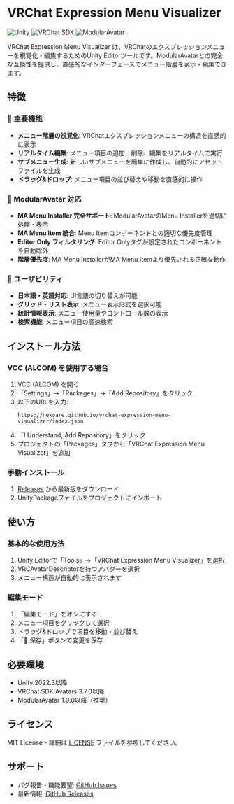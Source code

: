 # VRChat Expression Menu Visualizer

![Unity](https://img.shields.io/badge/Unity-2022.3+-blue.svg)
![VRChat SDK](https://img.shields.io/badge/VRChat%20SDK-3.5.0+-green.svg)
![ModularAvatar](https://img.shields.io/badge/ModularAvatar-1.9.0+-orange.svg)

VRChat Expression Menu Visualizer は、VRChatのエクスプレッションメニューを視覚化・編集するためのUnity Editorツールです。ModularAvatarとの完全な互換性を提供し、直感的なインターフェースでメニュー階層を表示・編集できます。

## 特徴

### 🎯 主要機能
- **メニュー階層の視覚化**: VRChatエクスプレッションメニューの構造を直感的に表示
- **リアルタイム編集**: メニュー項目の追加、削除、編集をリアルタイムで実行
- **サブメニュー生成**: 新しいサブメニューを簡単に作成し、自動的にアセットファイルを生成
- **ドラッグ&ドロップ**: メニュー項目の並び替えや移動を直感的に操作

### 🔧 ModularAvatar 対応
- **MA Menu Installer 完全サポート**: ModularAvatarのMenu Installerを適切に処理・表示
- **MA Menu Item 統合**: Menu Itemコンポーネントとの適切な優先度管理
- **Editor Only フィルタリング**: Editor Onlyタグが設定されたコンポーネントを自動除外
- **階層優先度**: MA Menu InstallerがMA Menu Itemより優先される正確な動作

### 📱 ユーザビリティ
- **日本語・英語対応**: UI言語の切り替えが可能
- **グリッド・リスト表示**: メニュー表示形式を選択可能
- **統計情報表示**: メニュー使用量やコントロール数の表示
- **検索機能**: メニュー項目の高速検索

## インストール方法

### VCC (ALCOM) を使用する場合

1. VCC (ALCOM) を開く
2. 「Settings」→「Packages」→「Add Repository」をクリック
3. 以下のURLを入力:
   ```
   https://nekoare.github.io/vrchat-expression-menu-visualizer/index.json
   ```
4. 「I Understand, Add Repository」をクリック
5. プロジェクトの「Packages」タブから「VRChat Expression Menu Visualizer」を追加

### 手動インストール

1. [Releases](https://github.com/nekoare/vrchat-expression-menu-visualizer/releases) から最新版をダウンロード
2. UnityPackageファイルをプロジェクトにインポート

## 使い方

### 基本的な使用方法

1. Unity Editorで「Tools」→「VRChat Expression Menu Visualizer」を選択
2. VRCAvatarDescriptorを持つアバターを選択
3. メニュー構造が自動的に表示されます

### 編集モード

1. 「編集モード」をオンにする
2. メニュー項目をクリックして選択
3. ドラッグ&ドロップで項目を移動・並び替え
4. 「💾 保存」ボタンで変更を保存

## 必要環境

- Unity 2022.3以降
- VRChat SDK Avatars 3.7.0以降
- ModularAvatar 1.9.0以降（推奨）

## ライセンス

MIT License - 詳細は [LICENSE](./LICENSE) ファイルを参照してください。

## サポート

- バグ報告・機能要望: [GitHub Issues](https://github.com/nekoare/vrchat-expression-menu-visualizer/issues)
- 最新情報: [GitHub Releases](https://github.com/nekoare/vrchat-expression-menu-visualizer/releases)
